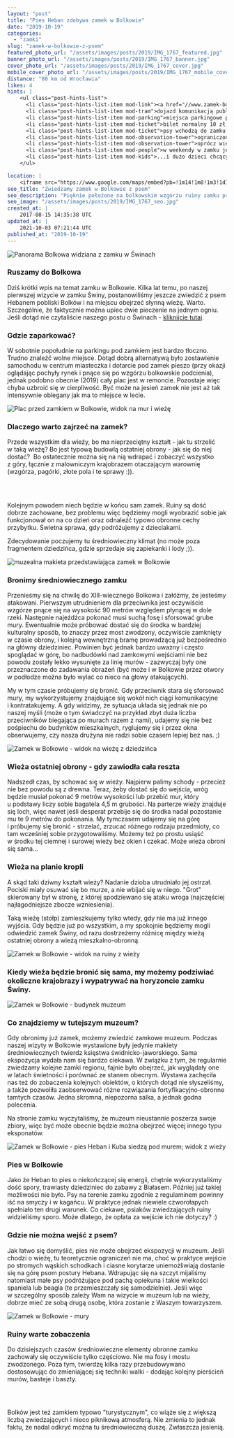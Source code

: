 ```yaml
---
layout: "post"
title: "Pies Heban zdobywa zamek w Bolkowie"
date: "2019-10-19"
categories:
  - "zamki"
slug: "zamek-w-bolkowie-z-psem"
featured_photo_url: "/assets/images/posts/2019/IMG_1767_featured.jpg"
banner_photo_url: "/assets/images/posts/2019/IMG_1767_banner.jpg"
cover_photo_url: "/assets/images/posts/2019/IMG_1767_cover.jpg"
mobile_cover_photo_url: "/assets/images/posts/2019/IMG_1767_mobile_cover.jpg"
distance: "80 km od Wrocławia"
likes: 4
hints: |
    <ul class="post-hints-list">
      <li class="post-hints-list-item mod-link"><a href="//www.zamek-bolkow.info.pl" target="_blank">oficjalna strona zamku</a></li>
      <li class="post-hints-list-item mod-tram">dojazd komunikacją publiczną - sprawdź na <a href="//www.e-podroznik.pl/" target="_blank">e-podroznik.pl</a></li>
      <li class="post-hints-list-item mod-parking">miejsca parkingowe przy zamku (bywa tłoczno), samochód można zostawić na ulicach Bolkowa i przespacerować się</li>
      <li class="post-hints-list-item mod-ticket">bilet normalny 10 zł, ulgowy 5 zł</li>
      <li class="post-hints-list-item mod-ticket">psy wchodzą do zamku za darmo :)</li>
      <li class="post-hints-list-item mod-observation-tower">ograniczone możliwości wejścia z dużym psem na wieżę</li>
      <li class="post-hints-list-item mod-observation-tower">oprócz wieży jest kilka punktów widokowych</li>
      <li class="post-hints-list-item mod-people">w weekendy w zamku jest dużo ludzi...</li>
      <li class="post-hints-list-item mod-kids">...i dużo dzieci chcących pobawić się psem (lub lwem, niektóre nie są pewne :D)</li>
    </ul>

location: |
    <iframe src="https://www.google.com/maps/embed?pb=!1m14!1m8!1m3!1d161038.0071384739!2d16.024455637645183!3d50.90104326355749!3m2!1i1024!2i768!4f13.1!3m3!1m2!1s0x0%3A0xf5430cf05b96bc47!2sMuzeum%20Zamek%20Bolk%C3%B3w%20Oddzia%C5%82%20Muzeum%20Karkonoskiego%20w%20Jeleniej%20G%C3%B3rze!5e0!3m2!1spl!2spl!4v1571385447587!5m2!1spl!2spl"></iframe>
seo_title: "Zwiedzamy zamek w Bolkowie z psem"
seo_description: "Pięknie położone na bolkowskim wzgórzu ruiny zamku przyciągają średniowieczną aurą oraz nietypowymi rozwiązaniami architektonicznymi. Zobacz dlaczego warto zwiedzić zamek Bolków z psem."
seo_image: "/assets/images/posts/2019/IMG_1767_seo.jpg"
created_at: |
    2017-08-15 14:35:38 UTC
updated_at: |
    2021-10-03 07:21:44 UTC
published_at: "2019-10-19"
---
```


<section class="post-section">
  <div class="post-section-photo">
    <picture>
      <source media="(min-width: 980px)" srcset="{{ '/assets/images/posts/2019/Swiny-20.jpg' | relative_url }}">
      <img alt="Panorama Bolkowa widziana z&nbsp;zamku w&nbsp;Świnach" srcset="{{ '/assets/images/posts/2019/Swiny-20_cropped.jpg' | relative_url }}">
    </picture>
  </div>
  <div class="post-section-wrapper">
    <section class="post-section-content">
      <h1>Ruszamy do Bolkowa</h1>
      <p>
Dziś krótki wpis na temat zamku w&nbsp;Bolkowie. Kilka lat temu, po naszej pierwszej wizycie w&nbsp;zamku Świny, postanowiliśmy jeszcze zwiedzić z&nbsp;psem Hebanem pobliski Bolków i&nbsp;na miejscu obejrzeć słynną wieżę. Warto. Szczególnie, że faktycznie można upiec dwie pieczenie na jednym ogniu. Jeśli dotąd nie czytaliście naszego postu o&nbsp;Świnach -&nbsp;<a href="/zamek-w-swinach-z-psem" target="_blank">kliknijcie tutaj</a>.
      </p>
    </section>
    <section class="post-section-content">
      <h1>Gdzie zaparkować?</h1>
      <p>W sobotnie popołudnie na parkingu pod zamkiem jest bardzo tłoczno. Trudno znaleźć wolne miejsce. Dotąd dobrą alternatywą było zostawienie samochodu w&nbsp;centrum miasteczka i&nbsp;dotarcie pod zamek pieszo (przy okazji oglądając pochyły rynek i&nbsp;pnące się po wzgórzu bolkowskie podcienia), jednak podobno obecnie (2019) cały plac jest w&nbsp;remoncie. Pozostaje więc chyba uzbroić się w&nbsp;cierpliwość. Być może na jesień zamek nie jest aż tak intensywnie oblegany jak ma to miejsce w&nbsp;lecie.</p>
    </section>
  </div>
</section>
<section class="post-section">
  <div class="post-section-photo">
    <picture>
      <img alt="Plac przed zamkiem w&nbsp;Bolkowie, widok na mur i&nbsp;wieżę" srcset="{{ '/assets/images/posts/2019/IMG_1767_cropped.jpg' | relative_url }}">
    </picture>
  </div>
  <div class="post-section-wrapper">
    <section class="post-section-content">
      <h1>Dlaczego warto zajrzeć na zamek?</h1>
      <p>
Przede wszystkim dla wieży, bo ma nieprzeciętny kształt -&nbsp;jak tu strzelić w&nbsp;taką wieżę? Bo jest typową budowlą ostatniej obrony -&nbsp;jak się do niej dostać? &nbsp;Bo ostatecznie można się na nią wdrapać i&nbsp;zobaczyć wszystko z&nbsp;góry, łącznie z&nbsp;malowniczym krajobrazem otaczającym warownię (wzgórza, pagórki, złote pola i&nbsp;te sprawy :)).</p>
    </section>
    <section class="post-section-content">
      <h1><br></h1>
      <p>
Kolejnym powodem niech będzie w&nbsp;końcu sam zamek. Ruiny są dość dobrze zachowane, bez problemu więc będziemy mogli wyobrazić sobie jak funkcjonował on na co dzień oraz odnaleźć typowo obronne cechy przybytku. Świetna sprawa, gdy podróżujemy z&nbsp;dzieciakami.&nbsp;</p><p>Zdecydowanie poczujemy tu średniowieczny klimat (no może poza fragmentem dziedzińca, gdzie sprzedaje się zapiekanki i&nbsp;lody ;)).</p>
    </section>
  </div>
</section>
<section class="post-section mod-vertical">
  <div class="post-section-photo">
    <picture>
      <img alt="muzealna makieta przedstawiająca zamek w&nbsp;Bolkowie" srcset="{{ '/assets/images/posts/2019/IMG_1776_cropped.jpg' | relative_url }}">
    </picture>
  </div>
  <div class="post-section-wrapper">
    <section class="post-section-content">
      <h1>Bronimy średniowiecznego zamku</h1>
      <p>Przenieśmy się na chwilę do XIII-wiecznego Bolkowa i&nbsp;załóżmy, że jesteśmy atakowani. Pierwszym utrudnieniem dla przeciwnika jest oczywiście wzgórze pnące się na wysokość 90 metrów względem płynącej w&nbsp;dole rzeki. Następnie najeźdźca pokonać musi suchą fosę i&nbsp;sforsować grube mury. Ewentualnie może próbować dostać się do środka w&nbsp;bardziej kulturalny sposób, to znaczy przez most zwodzony, oczywiście zamknięty w&nbsp;czasie obrony, i&nbsp;kolejną wewnętrzną bramę prowadzącą już bezpośrednio na główny dziedziniec. Powinien być jednak bardzo uważny i&nbsp;często spoglądać w&nbsp;górę, bo nadbudówki nad zamkowymi wejściami nie bez powodu zostały lekko wysunięte za linię murów -&nbsp;zazwyczaj były one przeznaczone do zadawania obrażeń (być może i&nbsp;w Bolkowie przez otwory w&nbsp;podłodze można było wylać co nieco na głowy atakujących).</p>
      <p>My w&nbsp;tym czasie próbujemy się bronić. Gdy przeciwnik stara się sforsować mury, my wykorzystujemy znajdujące się wokół nich ciągi komunikacyjne i&nbsp;kontratakujemy. A&nbsp;gdy widzimy, że sytuacja układa się jednak nie po naszej myśli (może o&nbsp;tym świadczyć na przykład zbyt duża liczba przeciwników biegająca po murach razem z&nbsp;nami), udajemy się nie bez pośpiechu do budynków mieszkalnych, ryglujemy się i&nbsp;przez okna obserwujemy, czy nasza drużyna nie radzi sobie czasem lepiej bez nas. ;)</p>
    </section>
  </div>
</section>
<section class="post-section mod-vertical">
  <div class="post-section-photo">
    <picture>
      <img alt="Zamek w&nbsp;Bolkowie -&nbsp;widok na wieżę z&nbsp;dziedzińca" srcset="{{ '/assets/images/posts/2019/IMG_1796_cropped.jpg' | relative_url }}">
    </picture>
  </div>
  <div class="post-section-wrapper">
    <section class="post-section-content">
      <h1>Wieża ostatniej obrony -&nbsp;gdy zawiodła cała reszta</h1>
      <p>Nadszedł czas, by schować się w&nbsp;wieży. Najpierw palimy schody -&nbsp;przecież nie bez powodu są z&nbsp;drewna. Teraz, żeby dostać się do wejścia, wróg będzie musiał pokonać 9&nbsp;metrów wysokości lub przebić mur, który u&nbsp;podstawy liczy sobie bagatela 4,5 m&nbsp;grubości. Na parterze wieży znajduje się loch, więc nawet jeśli desperat przebije się do środka nadal pozostanie mu te 9&nbsp;metrów do pokonania. My tymczasem udajemy się na górę i&nbsp;próbujemy się bronić -&nbsp;strzelać, zrzucać różnego rodzaju przedmioty, co tam wcześniej sobie przygotowaliśmy. Możemy też po prostu usiąść w&nbsp;środku tej ciemnej i&nbsp;surowej wieży bez okien i&nbsp;czekać. Może wieża obroni się sama...</p>
    </section>
    <section class="post-section-content">
      <h1>Wieża na planie kropli</h1>
      <p>A skąd taki dziwny kształt wieży? Nadanie dzioba utrudniało jej ostrzał. Pociski miały osuwać się bo murze, a&nbsp;nie wbijać się w&nbsp;niego. "Grot" skierowany był w&nbsp;stronę, z&nbsp;której spodziewano się ataku wroga (najczęściej najłagodniejsze zbocze wzniesienia).</p>
      <p>Taką wieżę (stołp) zamieszkujemy tylko wtedy, gdy nie ma już innego wyjścia. Gdy będzie już po wszystkim, a&nbsp;my spokojnie będziemy mogli odwiedzić zamek Świny, od razu dostrzeżemy różnicę między wieżą ostatniej obrony a&nbsp;wieżą mieszkalno-obronną.</p>
    </section>
  </div>
</section>
<section class="post-section mod-vertical">
  <div class="post-section-photo">
    <picture>
      <img alt="Zamek w&nbsp;Bolkowie -&nbsp;widok na ruiny z&nbsp;wieży" srcset="{{ '/assets/images/posts/2019/IMG_1799_cropped.jpg' | relative_url }}">
    </picture>
  </div>
  <div class="post-section-wrapper">
    <section class="post-section-content">
      <h1>Kiedy wieża będzie bronić się sama, my możemy podziwiać okoliczne krajobrazy i&nbsp;wypatrywać na horyzoncie zamku Świny.</h1></section>
  </div>
</section>
<section class="post-section mod-vertical">
  <div class="post-section-photo">
    <picture>
      <img alt="Zamek w&nbsp;Bolkowie -&nbsp;budynek muzeum" srcset="{{ '/assets/images/posts/2019/IMG_1795_cropped.jpg' | relative_url }}">
    </picture>
  </div>
  <div class="post-section-wrapper">
    <section class="post-section-content">
      <h1>Co znajdziemy w&nbsp;tutejszym muzeum?</h1>
      <p>Gdy obronimy już zamek, możemy zwiedzić zamkowe muzeum. Podczas naszej wizyty w&nbsp;Bolkowie wystawione były jedynie makiety średniowiecznych twierdz księstwa świdnicko-jaworskiego. Sama ekspozycja wydała nam się bardzo ciekawa. W&nbsp;związku z&nbsp;tym, że regularnie zwiedzamy kolejne zamki regionu, fajnie było obejrzeć, jak wyglądały one w&nbsp;latach świetności i&nbsp;porównać ze stanem obecnym. Wystawa zachęciła nas też do zobaczenia kolejnych obiektów, o&nbsp;których dotąd nie słyszeliśmy, a&nbsp;także pozwoliła zaobserwować różne rozwiązania fortyfikacyjno-obronne tamtych czasów. Jedna skromna, niepozorna salka, a&nbsp;jednak godna polecenia.</p>
      <p>Na stronie zamku wyczytaliśmy, że muzeum nieustannie poszerza swoje zbiory, więc być może obecnie będzie można obejrzeć więcej innego typu eksponatów.</p>
    </section>
  </div>
</section>
<section class="post-section">
  <div class="post-section-photo">
    <picture>
      <img alt="Zamek w&nbsp;Bolkowie -&nbsp;pies Heban i&nbsp;Kuba siedzą pod murem; widok z&nbsp;wieży" srcset="{{ '/assets/images/posts/2019/Beskidy_Wisla-15_cropped.jpg' | relative_url }}">
    </picture>
  </div>
  <div class="post-section-wrapper">
    <section class="post-section-content">
      <h1>Pies w&nbsp;Bolkowie</h1>
      <p>Jako że Heban to pies o&nbsp;niekończącej się energii, chętnie wykorzystaliśmy dość spory, trawiasty dziedziniec do zabawy z&nbsp;Białasem. Później już takiej możliwości nie było. Psy na terenie zamku zgodnie z&nbsp;regulaminem powinny iść na smyczy i&nbsp;w kagańcu. W&nbsp;praktyce jednak niewiele czworołapych spełniało ten drugi warunek. Co ciekawe, psiaków zwiedzających ruiny widzieliśmy sporo. Może dlatego, że opłata za wejście ich nie dotyczy? :)</p>
    </section>
    <section class="post-section-content">
      <h1>Gdzie nie można wejść z&nbsp;psem?</h1>
      <p>Jak łatwo się domyślić, pies nie może obejrzeć ekspozycji w&nbsp;muzeum. Jeśli chodzi o&nbsp;wieżę, tu teoretycznie ograniczeń nie ma, choć w&nbsp;praktyce wejście po stromych wąskich schodkach i&nbsp;ciasne korytarze uniemożliwiają dostanie się na górę psom postury Hebana. Wdrapując się na szczyt mijaliśmy natomiast małe psy podróżujące pod pachą opiekuna i&nbsp;takie wielkości spaniela lub beagla (te przemieszczały się samodzielnie). Jeśli więc w&nbsp;szczególny sposób zależy Wam na wizycie w&nbsp;muzeum lub na wieży, dobrze mieć ze sobą drugą osobę, która zostanie z&nbsp;Waszym towarzyszem.</p>
    </section>
  </div>
</section>
<section class="post-section">
  <div class="post-section-photo">
    <picture>
      <source media="(min-width: 980px)" srcset="{{ '/assets/images/posts/2019/IMG_1800-Edit.jpg' | relative_url }}">
      <img alt="Zamek w&nbsp;Bolkowie -&nbsp;mury" src="{{ '/assets/images/posts/2019/IMG_1800-Edit.jpg' | relative_url }}">
    </picture>
  </div>
  <div class="post-section-wrapper">
    <section class="post-section-content">
      <h1>Ruiny warte zobaczenia</h1>
      <p>Do dzisiejszych czasów średniowieczne elementy obronne zamku zachowały się oczywiście tylko częściowo. Nie ma fosy i&nbsp;mostu zwodzonego. Poza tym, twierdzę kilka razy przebudowywano dostosowując do zmieniającej się techniki walki -&nbsp;dodając kolejny pierścień murów, basteje i&nbsp;baszty.</p>
    </section>
    <section class="post-section-content">
      <h1><br></h1>
      <p>Bolków jest też zamkiem typowo "turystycznym", co wiąże się z&nbsp;większą liczbą zwiedzających i&nbsp;nieco piknikową atmosferą. Nie zmienia to jednak faktu, że nadal odkryć można tu średniowieczną duszę. Zwłaszcza jesienią.</p>
    </section>
  </div>
</section>
